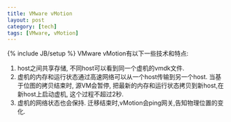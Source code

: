 ```yaml
---
title: VMware vMotion
layout: post
category: [tech]
tags: [VMware, vMotion]
---
```

{% include JB/setup %}
VMware vMotion有以下一些技术和特点:
1. host之间共享存储, 不同host可以看到同一个虚机的vmdk文件.
1. 虚机的内存和运行状态通过高速网络可以从一个host传输到另一个host. 当基于位图的拷贝结束时, 源VM会暂停, 把最新的内存和运行状态拷贝到新host,在新host上启动虚机, 这个过程不超过2秒.
1. 虚机的网络状态也会保持. 迁移结束时,vMotion会ping网关,告知物理位置的变化.



